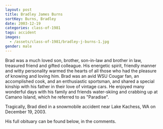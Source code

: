 ```yaml
---
layout: post
title: Bradley James Burns
sortKey: Burns, Bradley
date: 2003-12-19
categories: class-of-1981
tags: accident
images:
  - /assets/class-of-1981/bradley-j-burns-1.jpg
gender: male
---
```

Brad was a much loved son, brother, son-in-law and brother in law, treasured friend and gifted colleague. His energetic spirit, friendly manner and witty personality warmed the hearts of all those who had the pleasure of knowing and loving him. Brad was an avid WSU Cougar fan, an accomplished cook, and an enthusiastic sportsman, and shared a special kinship with his father in their love of vintage cars. He enjoyed many wonderful days with his family and friends water-skiing and crabbing up at Camano Island, which he referred to as "Paradise".

Tragically, Brad died in a snowmobile accident near Lake Kachess, WA on December 19, 2003. 

His full obituary can be found below, in the comments.